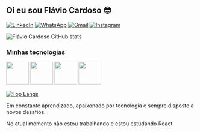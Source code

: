## Oi eu sou **Flávio Cardoso** 😎

[![LinkedIn](https://img.shields.io/badge/LinkedIn-0077B5?style=for-the-badge&logo=linkedin&logoColor=white)](https://www.linkedin.com/in/fl%C3%A1viocardosodf/)
[![WhatsApp](https://img.shields.io/badge/WhatsApp-25D366?style=for-the-badge&logo=whatsapp&logoColor=white)](https://wa.me/5561998381399?text=Oi%2C+Eu+sou+o+Fl%C3%A1vio+Cardoso)
[![Gmail](https://img.shields.io/badge/Gmail-D14836?style=for-the-badge&logo=gmail&logoColor=white)](flaviocardosodf@gmail.com)
[![Instagram](https://img.shields.io/badge/Instagram-E4405F?style=for-the-badge&logo=instagram&logoColor=white)](https://www.instagram.com/flaviocardosodf/)


![Flávio Cardoso GitHub stats](https://github-readme-stats.vercel.app/api?username=flaviocardosodf&show_icons=true&theme=dracula)

### Minhas tecnologias
<div>
  
  
  <img src="https://cdn.jsdelivr.net/gh/devicons/devicon/icons/html5/html5-plain-wordmark.svg" width="60" />
  <img src="https://cdn.jsdelivr.net/gh/devicons/devicon/icons/css3/css3-plain-wordmark.svg" width="60" />     
  <img src="https://cdn.jsdelivr.net/gh/devicons/devicon/icons/javascript/javascript-original.svg" width="60" />
  <img src="https://cdn.jsdelivr.net/gh/devicons/devicon/icons/figma/figma-original.svg" width="60" />
          
          
</div>

[![Top Langs](https://github-readme-stats.vercel.app/api/top-langs/?username=flaviocardosodf&layout=compact)](https://github.com/flaviocardosodf/github-readme-stats)

Em constante aprendizado, apaixonado por tecnologia e sempre disposto a novos desafios. 

No atual momento não estou trabalhando e estou estudando React.
